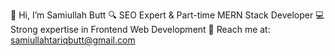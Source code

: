👋 Hi, I’m Samiullah Butt
🔍 SEO Expert & Part-time MERN Stack Developer
💻 Strong expertise in Frontend Web Development
📩 Reach me at: samiullahtariqbutt@gmail.com
<!---
SamiTactical/SamiTactical is a ✨ special ✨ repository because its `README.md` (this file) appears on your GitHub profile.
You can click the Preview link to take a look at your changes.
--->
